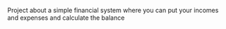Project about a simple financial system where you can put your incomes and expenses and calculate the balance
